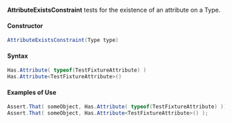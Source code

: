 **AttributeExistsConstraint** tests for the existence of an attribute on a Type.

#### Constructor

```C#
AttributeExistsConstraint(Type type)
```

#### Syntax

```C#
Has.Attribute( typeof(TestFixtureAttribute) )
Has.Attribute<TestFixtureAttribute>()
```


#### Examples of Use


```C#
Assert.That( someObject, Has.Attribute( typeof(TestFixtureAttribute) ));
Assert.That( someObject, Has.Attribute<TestFixtureAttribute>() );
```